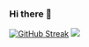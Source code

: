 ### Hi there 👋

[![GitHub Streak](https://github-readme-streak-stats.herokuapp.com?user=muhiddinuzan&theme=vue-dark&border_radius=4.7&locale=tr&date_format=j%2Fn%5B%2FY%5D&background=000000&stroke=DDDDDD&border=DDDDDD&ring=DDDDDD&fire=DDDDDD)](https://git.io/streak-stats)
![](https://raw.githubusercontent.com/username/github-stats/master/generated/overview.svg#gh-dark-mode-only)

